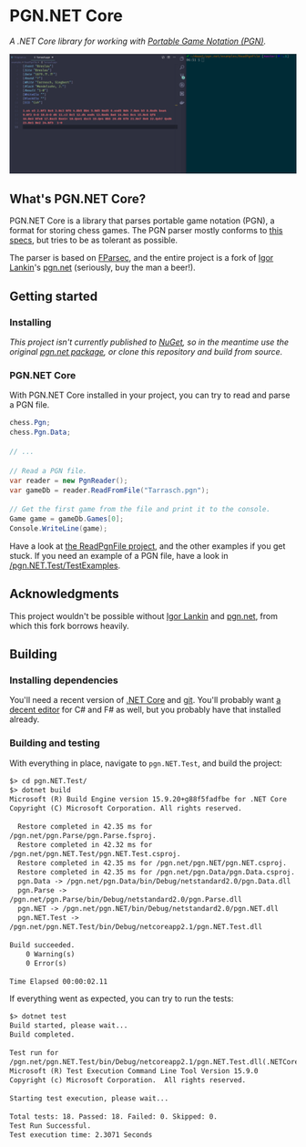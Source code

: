 # PGN.NET Core

_A .NET Core library for working with [Portable Game Notation (PGN)](http://en.wikipedia.org/wiki/Portable_Game_Notation)._

![Example showing how to read a PGN file with PGN.NET Core](images/read-pgn-file.gif)

## What's PGN.NET Core?

PGN.NET Core is a library that parses portable game notation (PGN), a format for storing chess games. The PGN parser mostly conforms to [this specs](http://www.saremba.de/chessgml/standards/pgn/pgn-complete.htm), but tries to be as tolerant as possible.

The parser is based on [FParsec](http://www.quanttec.com/fparsec/), and the entire project is a fork of [Igor Lankin](https://github.com/iigorr)'s [pgn.net](https://github.com/iigorr/pgn.net) (seriously, buy the man a beer!).

## Getting started

### Installing

_This project isn't currently published to [NuGet](https://www.nuget.org/), so in the meantime use the original [pgn.net package](https://www.nuget.org/packages/pgn.NET/), or clone this repository and build from source._

### PGN.NET Core

With PGN.NET Core installed in your project, you can try to read and parse a PGN file.

```csharp
chess.Pgn;
chess.Pgn.Data;

// ...

// Read a PGN file.
var reader = new PgnReader();
var gameDb = reader.ReadFromFile("Tarrasch.pgn");

// Get the first game from the file and print it to the console.
Game game = gameDb.Games[0];
Console.WriteLine(game);
```

Have a look at [the ReadPgnFile project](/examples/ReadPgnFile), and the other examples if you get stuck. If you need an example of a PGN file, have a look in [/pgn.NET.Test/TestExamples](/pgn.NET.Test/TestExamples).

## Acknowledgments

This project wouldn't be possible without [Igor Lankin](https://github.com/iigorr) and [pgn.net](https://github.com/iigorr/pgn.net), from which this fork borrows heavily.

## Building

### Installing dependencies

You'll need a recent version of [.NET Core](https://dotnet.microsoft.com/download) and [git](https://git-scm.com/downloads). You'll probably want [a decent editor](https://code.visualstudio.com/) for C# and F# as well, but you probably have that installed already.

### Building and testing

With everything in place, navigate to `pgn.NET.Test`, and build the project:

```shell
$> cd pgn.NET.Test/
$> dotnet build
Microsoft (R) Build Engine version 15.9.20+g88f5fadfbe for .NET Core
Copyright (C) Microsoft Corporation. All rights reserved.

  Restore completed in 42.35 ms for /pgn.net/pgn.Parse/pgn.Parse.fsproj.
  Restore completed in 42.32 ms for /pgn.net/pgn.NET.Test/pgn.NET.Test.csproj.
  Restore completed in 42.35 ms for /pgn.net/pgn.NET/pgn.NET.csproj.
  Restore completed in 42.35 ms for /pgn.net/pgn.Data/pgn.Data.csproj.
  pgn.Data -> /pgn.net/pgn.Data/bin/Debug/netstandard2.0/pgn.Data.dll
  pgn.Parse -> /pgn.net/pgn.Parse/bin/Debug/netstandard2.0/pgn.Parse.dll
  pgn.NET -> /pgn.net/pgn.NET/bin/Debug/netstandard2.0/pgn.NET.dll
  pgn.NET.Test -> /pgn.net/pgn.NET.Test/bin/Debug/netcoreapp2.1/pgn.NET.Test.dll

Build succeeded.
    0 Warning(s)
    0 Error(s)

Time Elapsed 00:00:02.11
```

If everything went as expected, you can try to run the tests:

```shell
$> dotnet test
Build started, please wait...
Build completed.

Test run for /pgn.net/pgn.NET.Test/bin/Debug/netcoreapp2.1/pgn.NET.Test.dll(.NETCoreApp,Version=v2.1)
Microsoft (R) Test Execution Command Line Tool Version 15.9.0
Copyright (c) Microsoft Corporation.  All rights reserved.

Starting test execution, please wait...

Total tests: 18. Passed: 18. Failed: 0. Skipped: 0.
Test Run Successful.
Test execution time: 2.3071 Seconds
```
